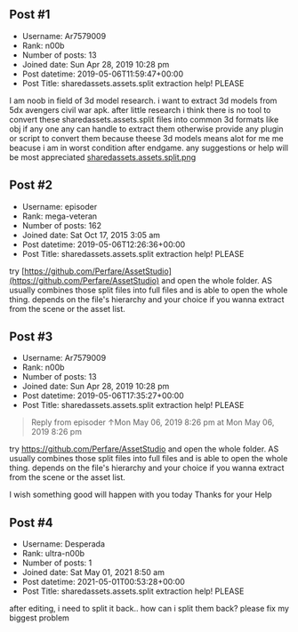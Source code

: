 ## Post #1
- Username: Ar7579009
- Rank: n00b
- Number of posts: 13
- Joined date: Sun Apr 28, 2019 10:28 pm
- Post datetime: 2019-05-06T11:59:47+00:00
- Post Title: sharedassets.assets.split extraction help! PLEASE

I am noob in field of 3d model research.
i want to extract 3d models from 5dx avengers civil war apk. 
after little research i think there is no tool to convert these sharedassets.assets.split files into common 3d formats like obj 
if any one any can handle to extract them otherwise provide any plugin or script to convert them because theese 3d models means alot for me me beacuse i am in worst condition after endgame.
any suggestions or help will be most appreciated
[sharedassets.assets.split.png](https://xentaxbackup.github.io/file/16187_sharedassets.assets.split.png)
## Post #2
- Username: episoder
- Rank: mega-veteran
- Number of posts: 162
- Joined date: Sat Oct 17, 2015 3:05 am
- Post datetime: 2019-05-06T12:26:36+00:00
- Post Title: sharedassets.assets.split extraction help! PLEASE

try [https://github.com/Perfare/AssetStudio](https://github.com/Perfare/AssetStudio) and open the whole folder. AS usually combines those split files into full files and is able to open the whole thing. depends on the file's hierarchy and your choice if you wanna extract from the scene or the asset list.
## Post #3
- Username: Ar7579009
- Rank: n00b
- Number of posts: 13
- Joined date: Sun Apr 28, 2019 10:28 pm
- Post datetime: 2019-05-06T17:35:27+00:00
- Post Title: sharedassets.assets.split extraction help! PLEASE

> Reply from episoder ↑Mon May 06, 2019 8:26 pm at Mon May 06, 2019 8:26 pm
>
> 
try https://github.com/Perfare/AssetStudio and open the whole folder. AS usually combines those split files into full files and is able to open the whole thing. depends on the file's hierarchy and your choice if you wanna extract from the scene or the asset list.

I wish something good will happen with you today
Thanks for your Help
## Post #4
- Username: Desperada
- Rank: ultra-n00b
- Number of posts: 1
- Joined date: Sat May 01, 2021 8:50 am
- Post datetime: 2021-05-01T00:53:28+00:00
- Post Title: sharedassets.assets.split extraction help! PLEASE

after editing, i need to split it back.. how can i split them back? please fix my biggest problem
